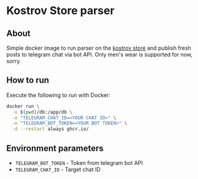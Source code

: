 # Kostrov Store parser

## About

Simple docker image to run parser on the [kostrov store](http://kostrovstore.com/) and publish fresh posts to telegram 
chat via bot API. Only men's wear is supported for now, sorry. 

## How to run

Execute the following to run with Docker:
```bash
docker run \
  -v $(pwd)/db:/app/db \
  -e "TELEGRAM_CHAT_ID=<YOUR CHAT ID>" \
  -e "TELEGRAM_BOT_TOKEN=<YOUR BOT TOKEN>" \
  -d --restart always ghcr.io/
```

## Environment parameters

- `TELEGRAM_BOT_TOKEN` - Token from telegram bot API
- `TELEGRAM_CHAT_ID` - Target chat ID
 